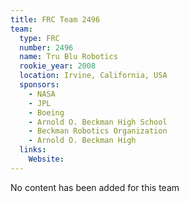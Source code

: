 ```yaml
---
title: FRC Team 2496
team:
  type: FRC
  number: 2496
  name: Tru Blu Robotics
  rookie_year: 2008
  location: Irvine, California, USA
  sponsors:
    - NASA
    - JPL
    - Boeing
    - Arnold O. Beckman High School
    - Beckman Robotics Organization
    - Arnold O. Beckman High
  links:
    Website: 
---
```

No content has been added for this team